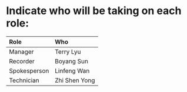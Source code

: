# Indicate who will be taking on each role:

| Role         | Who             |
|:-------------|:----------------|
| Manager      |     Terry Lyu        | 
| Recorder     |     Boyang Sun         |
| Spokesperson |     Linfeng Wan          |
| Technician   |     Zhi Shen Yong         |
